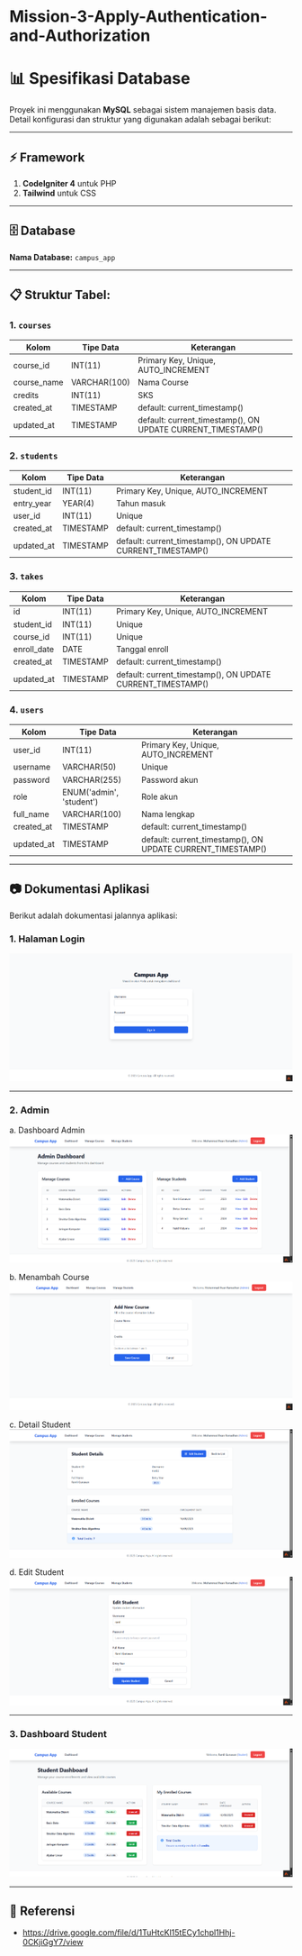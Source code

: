 # Mission-3-Apply-Authentication-and-Authorization
# 📊 Spesifikasi Database

Proyek ini menggunakan **MySQL** sebagai sistem manajemen basis data.   
Detail konfigurasi dan struktur yang digunakan adalah sebagai berikut:

---

## ⚡ Framework
1. **CodeIgniter 4** untuk PHP
2. **Tailwind** untuk CSS   

---

## 🗄️ Database
**Nama Database:** `campus_app`  

---

## 📋 Struktur Tabel:
###  1. `courses`
| Kolom | Tipe Data | Keterangan             |
|-------|-----------|------------------------|
| course_id   | INT(11)   | Primary Key, Unique, AUTO_INCREMENT    |
| course_name   | VARCHAR(100)   | Nama Course    |
| credits  | INT(11)   | SKS         |
| created_at  | TIMESTAMP       | default: current_timestamp()        |
| updated_at  | TIMESTAMP       | default: current_timestamp(), ON UPDATE CURRENT_TIMESTAMP()        |

###  2. `students`
| Kolom | Tipe Data | Keterangan             |
|-------|-----------|------------------------|
| student_id   | INT(11)   | Primary Key, Unique, AUTO_INCREMENT    |
| entry_year   | YEAR(4)   | Tahun masuk    |
| user_id  | INT(11)   | Unique         |
| created_at  | TIMESTAMP       | default: current_timestamp()        |
| updated_at  | TIMESTAMP       | default: current_timestamp(), ON UPDATE CURRENT_TIMESTAMP()        |

###  3. `takes`
| Kolom | Tipe Data | Keterangan             |
|-------|-----------|------------------------|
| id   | INT(11)   | Primary Key, Unique, AUTO_INCREMENT    |
| student_id   | INT(11)   | Unique    |
| course_id  | INT(11)   | Unique         |
| enroll_date  | DATE   | Tanggal enroll         |
| created_at  | TIMESTAMP       | default: current_timestamp()        |
| updated_at  | TIMESTAMP       | default: current_timestamp(), ON UPDATE CURRENT_TIMESTAMP()        |

###  4. `users`
| Kolom | Tipe Data | Keterangan             |
|-------|-----------|------------------------|
| user_id   | INT(11)   | Primary Key, Unique, AUTO_INCREMENT    |
| username   | VARCHAR(50)   | Unique    |
| password  | VARCHAR(255)   | Password akun         |
| role  | ENUM('admin', 'student')	   | Role akun         |
| full_name  | VARCHAR(100)	   | Nama lengkap         |
| created_at  | TIMESTAMP       | default: current_timestamp()        |
| updated_at  | TIMESTAMP       | default: current_timestamp(), ON UPDATE CURRENT_TIMESTAMP()        |

---

## 📷 Dokumentasi Aplikasi
Berikut adalah dokumentasi jalannya aplikasi:

### 1. Halaman Login

![](/assets/images/login.png)  

---

### 2. Admin
a. Dashboard Admin
![](/assets/images/admin.png)    

b. Menambah Course
![](/assets/images/tambahcourse.png)  

c. Detail Student  
![](/assets/images/detail.png)  

d. Edit Student
![](/assets/images/editstudent.png)

---

### 3. Dashboard Student

![](/assets/images/student.png)  

---

## 🔗 Referensi
- [https://drive.google.com/file/d/1TuHtcKl15tECy1chpl1Hhj-0CKjiGgY7/view  ](https://drive.google.com/file/d/1TuHtcKl15tECy1chpl1Hhj-0CKjiGgY7/view)
